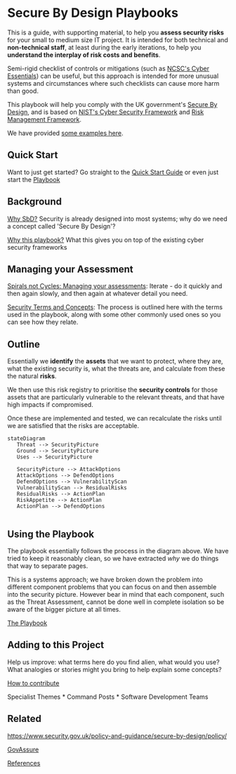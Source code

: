 # Secure By Design Playbooks

This is a guide, with supporting material, to help you **assess security risks** for your small to medium size IT project.  It is intended for both technical and **non-technical staff**, at least during the early iterations, to help you **understand the interplay of risk costs and benefits**.

Semi-rigid checklist of controls or mitigations (such as [NCSC's Cyber Essentials](https://www.ncsc.gov.uk/cyberessentials/)) can be useful, but this approach is intended for more unusual systems and circumstances where such checklists can cause more harm than good.  

This playbook will help you comply with the UK government's [Secure By Design](https://www.security.gov.uk/policy-and-guidance/secure-by-design/), and is based on [NIST's Cyber Security Framework](https://www.nist.gov/cyberframework) and [Risk Management Framework](https://csrc.nist.gov/projects/risk-management/about-rmf).

We have provided [some examples here](./examples/).

## Quick Start

Want to just get started? Go straight to the [Quick Start Guide](QuickStart.md) or even just start the [Playbook](Playbook.md)

## Background 

[Why SbD?](about/WhySbD.md)  Security is already designed into most systems; why do we need a concept called 'Secure By Design'? 

[Why this playbook?](about/WhyPlaybook.md)  What this gives you on top of the existing cyber security frameworks

## Managing your Assessment

[Spirals not Cycles: Managing your assessments](./manage/SpiralNotCycle.md): Iterate - do it quickly and then again slowly, and then again at whatever detail you need. 

[Security Terms and Concepts](./explain/TermsAndConcepts.md):  The process is outlined here with the terms used in the playbook, along with some other commonly used ones so you can see how they relate. 

## Outline

Essentially we **identify** the **assets** that we want to protect, where they are, what the existing security is, what the threats are, and calculate from these the natural **risks**.

We then use this risk registry to prioritise the **security controls** for those assets that are particularly vulnerable to the relevant threats, and that have high impacts if compromised. 

Once these are implemented and tested, we can recalculate the risks until we are satisfied that the risks are acceptable.  


```mermaid
stateDiagram
   Threat --> SecurityPicture
   Ground --> SecurityPicture
   Uses --> SecurityPicture

   SecurityPicture --> AttackOptions
   AttackOptions --> DefendOptions
   DefendOptions --> VulnerabilityScan
   VulnerabilityScan --> ResidualRisks
   ResidualRisks --> ActionPlan
   RiskAppetite --> ActionPlan
   ActionPlan --> DefendOptions


```



## Using the Playbook

The playbook essentially follows the process in the diagram above. We have tried to keep it reasonably clean, so we have extracted *why* we do things that way to separate pages.  

This is a systems approach; we have broken down the problem into different component problems that you can focus on and then assemble into the security picture. However bear in mind that each component, such as the Threat Assessment, cannot be done well in complete isolation so be aware of the bigger picture at all times.

[The Playbook](Playbook.md)

## Adding to this Project

Help us improve: what terms here do you find alien, what would you use? What analogies or stories might you bring to help explain some concepts?

[How to contribute](special/Contribute.md)

  Specialist Themes
      * Command Posts
            * Software Development Teams

## Related

https://www.security.gov.uk/policy-and-guidance/secure-by-design/policy/

[GovAssure](https://www.security.gov.uk/policy-and-guidance/govassure/)

[References](about/References.md)
